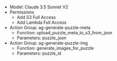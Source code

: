 * Model: Claude 3.5 Sonnet V2
* Permissions
    * Add S3 Full Access
    * Add Lambda Full Access
* Action Group: ag-generate-puzzle-meta
    * Function: upload_puzzle_meta_to_s3_from_json
    * Parameters: puzzle_json
* Action Group: ag-generate-puzzle-img
    * Function: generate_images_for_puzzle
    * Parameters: puzzle_id